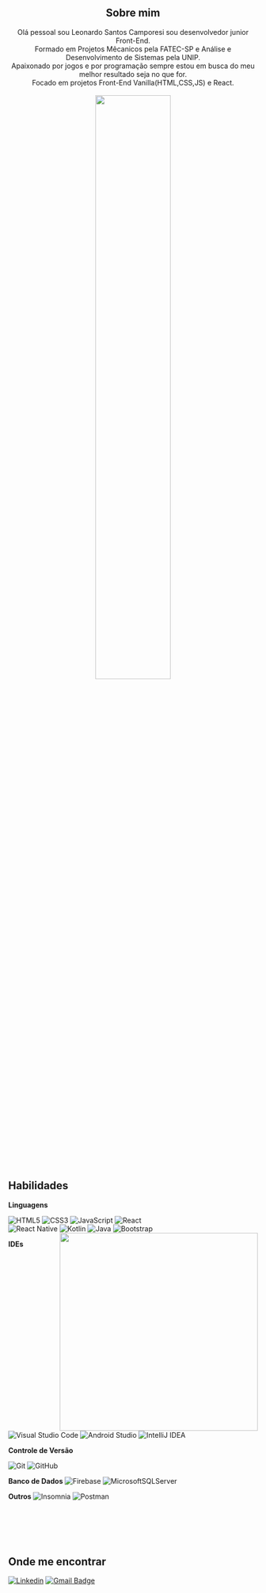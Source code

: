 <section align="center">
<h1>Sobre mim</h1>
Olá pessoal sou Leonardo Santos Camporesi sou desenvolvedor junior Front-End.<br>
Formado em Projetos Mêcanicos pela FATEC-SP e Análise e Desenvolvimento de Sistemas pela UNIP.<br>
Apaixonado por jogos e por programação sempre estou em busca do meu melhor resultado seja no que for.<br>
Focado em projetos Front-End Vanilla(HTML,CSS,JS) e React.<br><br>
</section>
<div align="center">
<a align="center" href="https://github.com/leoinstorm" title="Perfil Leonardo">
  <img width=55% align="center"  src="https://github-readme-streak-stats.herokuapp.com?user=leoinstorm&theme=dark&mode=weekly&locale=pt-br" /><br><br>

</a>
</div>

<div>
  
## Habilidades

**Linguagens**
  
![HTML5](https://img.shields.io/badge/html5-%23E34F26.svg?style=for-the-badge&logo=html5&logoColor=white)
![CSS3](https://img.shields.io/badge/css3-%231572B6.svg?style=for-the-badge&logo=css3&logoColor=white)
![JavaScript](https://img.shields.io/badge/javascript-%23323330.svg?style=for-the-badge&logo=javascript&logoColor=%23F7DF1E)
![React](https://img.shields.io/badge/react-%2320232a.svg?style=for-the-badge&logo=react&logoColor=%2361DAFB)<br>
![React Native](https://img.shields.io/badge/react_native-%2320232a.svg?style=for-the-badge&logo=react&logoColor=%2361DAFB)
![Kotlin](https://img.shields.io/badge/kotlin-%237F52FF.svg?style=for-the-badge&logo=kotlin&logoColor=white)
![Java](https://img.shields.io/badge/java-%23ED8B00.svg?style=for-the-badge&logo=openjdk&logoColor=white)
![Bootstrap](https://img.shields.io/badge/bootstrap-%238511FA.svg?style=for-the-badge&logo=bootstrap&logoColor=white)
<img min-width="400px" max-width="400px" width="400px" align="right" src="https://github-readme-stats.vercel.app/api/top-langs/?username=leoinstorm&layout=donut&theme=dark&locale=pt-br" />

**IDEs**

![Visual Studio Code](https://img.shields.io/badge/Visual%20Studio%20Code-0078d7.svg?style=for-the-badge&logo=visual-studio-code&logoColor=white)
![Android Studio](https://img.shields.io/badge/android%20studio-346ac1?style=for-the-badge&logo=android%20studio&logoColor=white)
![IntelliJ IDEA](https://img.shields.io/badge/IntelliJIDEA-000000.svg?style=for-the-badge&logo=intellij-idea&logoColor=white)

**Controle de Versão**

![Git](https://img.shields.io/badge/git-%23F05033.svg?style=for-the-badge&logo=git&logoColor=white)
![GitHub](https://img.shields.io/badge/github-%23121011.svg?style=for-the-badge&logo=github&logoColor=white)

**Banco de Dados**
![Firebase](https://img.shields.io/badge/firebase-a08021?style=for-the-badge&logo=firebase&logoColor=ffcd34)
![MicrosoftSQLServer](https://img.shields.io/badge/Microsoft%20SQL%20Server-CC2927?style=for-the-badge&logo=microsoft%20sql%20server&logoColor=white)

**Outros**
![Insomnia](https://img.shields.io/badge/Insomnia-black?style=for-the-badge&logo=insomnia&logoColor=5849BE)
![Postman](https://img.shields.io/badge/Postman-FF6C37?style=for-the-badge&logo=postman&logoColor=white)

</div>

<br><br><br><br>

## Onde me encontrar

[![Linkedin](https://img.shields.io/badge/-LeonardoCamporesi-blue?style=flat-square&logo=Linkedin&logoColor=white&link=https://www.linkedin.com/in/leonardo-camporesi/)](https://www.linkedin.com/in/leonardo-camporesi/)
[![Gmail Badge](https://img.shields.io/badge/-leo.camporesi@hotmail.com-006bed?style=flat-square&logo=Gmail&logoColor=white&link=mailto:leo.camporesi@hotmail.com)](mailto:leo.camporesi@hotmail.com)


